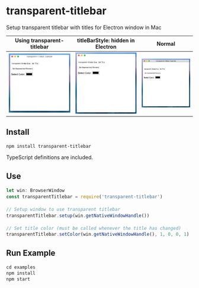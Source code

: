 # transparent-titlebar

Setup transparent titlebar with titles for Electron window in Mac


|Using transparent-titlebar|titleBarStyle: hidden in Electron|Normal|
|-|-|-|
| ![Using transparent-titlebar](images/transparent.png) | ![titleBarStyle: hidden](images/titlebarstyle-hidden.png) | ![Normal](images/normal.png) |

## Install

```
npm install transparent-titlebar
```

TypeScript definitions are included.

## Use

```js
let win: BrowserWindow
const transparentTitlebar = require('transparent-titlebar')

// Setup window to use transparent titlebar
transparentTitlebar.setup(win.getNativeWindowHandle())

// Set title color (must be called whenever the title has changed)
transparentTitlebar.setColor(win.getNativeWindowHandle(), 1, 0, 0, 1)
```

## Run Example

```
cd examples
npm install
npm start
```